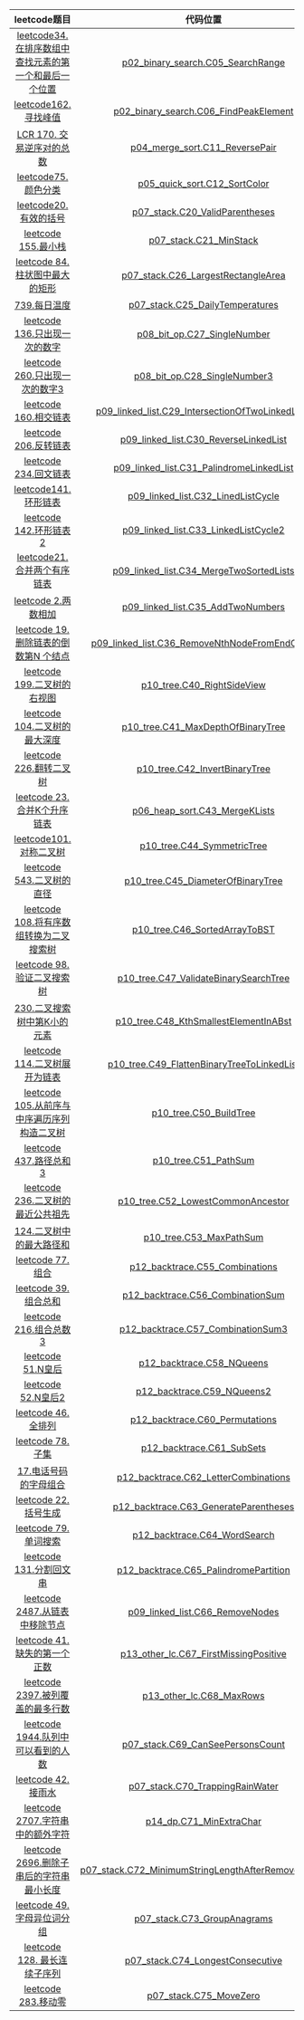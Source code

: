 |                                                                            leetcode题目                                                                            |                                                         代码位置                                                          |
|:----------------------------------------------------------------------------------------------------------------------------------------------------------------:|:---------------------------------------------------------------------------------------------------------------------:|
|        <a href="https://leetcode.cn/problems/find-first-and-last-position-of-element-in-sorted-array/description/">leetcode34. 在排序数组中查找元素的第一个和最后一个位置</a>         |                  [p02_binary_search.C05_SearchRange](src/ddf/p02_binary_search/C05_SearchRange.java)                  |
|                                   <a href="https://leetcode.cn/problems/find-peak-element/description/">leetcode162. 寻找峰值</a>                                    |              [p02_binary_search.C06_FindPeakElement](src/ddf/p02_binary_search/C06_FindPeakElement.java)              |
|                             <a href="https://leetcode.cn/problems/shu-zu-zhong-de-ni-xu-dui-lcof/description/">LCR 170. 交易逆序对的总数</a>                             |                     [p04_merge_sort.C11_ReversePair](src/ddf/p04_merge_sort/C11_ReversePair.java)                     |
|                                       <a href="https://leetcode.cn/problems/sort-colors/description/">leetcode75.颜色分类</a>                                        |                       [p05_quick_sort.C12_SortColor](src/ddf/p05_quick_sort/C12_SortColor.java)                       |
|                                          <a href="https://leetcode.cn/problems/valid-parentheses">leetcode20. 有效的括号</a>                                          |                     [p07_stack.C20_ValidParentheses](src/ddf/p07_stack/C20_ValidParentheses.java)                     |
|                                              <a href="https://leetcode.cn/problems/min-stack">leetcode 155.最小栈</a>                                               |                             [p07_stack.C21_MinStack](src/ddf/p07_stack/C21_MinStack.java)                             |
|                           <a href="https://leetcode.cn/problems/largest-rectangle-in-histogram/description">leetcode 84.柱状图中最大的矩形</a>                            |                 [p07_stack.C26_LargestRectangleArea](src/ddf/p07_stack/C26_LargestRectangleArea.java)                 |
|                                   <a href="https://leetcode.cn/problems/daily-temperatures/description>leetcode"> 739.每日温度</a>                                   |                    [p07_stack.C25_DailyTemperatures](src/ddf/p07_stack/C25_DailyTemperatures.java)                    |
|                                         <a href="https://leetcode.cn/problems/single-number/">leetcode 136.只出现一次的数字</a>                                          |                        [p08_bit_op.C27_SingleNumber](src/ddf/p08_bit_op/C27_SingleNumber.java)                        |
|                                 <a href="https://leetcode.cn/problems/single-number-iii/description/">leetcode 260.只出现一次的数字3</a>                                 |                       [p08_bit_op.C28_SingleNumber3](src/ddf/p08_bit_op/C28_SingleNumber3.java)                       |
|                            <a href="https://leetcode.cn/problems/intersection-of-two-linked-lists/description">leetcode 160.相交链表</a>                             |   [p09_linked_list.C29_IntersectionOfTwoLinkedLists](src/ddf/p09_linked_list/C29_IntersectionOfTwoLinkedLists.java)   |
|                                  <a href="https://leetcode.cn/problems/reverse-linked-list/description/">leetcode 206.反转链表</a>                                   |              [p09_linked_list.C30_ReverseLinkedList](src/ddf/p09_linked_list/C30_ReverseLinkedList.java)              |
|                                 <a href="https://leetcode.cn/problems/palindrome-linked-list/description">leetcode 234.回文链表</a>                                  |           [p09_linked_list.C31_PalindromeLinkedList](src/ddf/p09_linked_list/C31_PalindromeLinkedList.java)           |
|                                    <a href="https://leetcode.cn/problems/linked-list-cycle/description/">leetcode141.环形链表</a>                                    |                 [p09_linked_list.C32_LinedListCycle](src/ddf/p09_linked_list/C32_LinedListCycle.java)                 |
|                                  <a href="https://leetcode.cn/problems/linked-list-cycle-ii/description">leetcode 142.环形链表2</a>                                  |               [p09_linked_list.C33_LinkedListCycle2](src/ddf/p09_linked_list/C33_LinkedListCycle2.java)               |
|                                      <a href="https://leetcode.cn/problems/merge-two-sorted-lists/">leetcode21.合并两个有序链表</a>                                      |            [p09_linked_list.C34_MergeTwoSortedLists](src/ddf/p09_linked_list/C34_MergeTwoSortedLists.java)            |
|                                            <a href="https://leetcode.cn/problems/add-two-numbers">leetcode 2.两数相加</a>                                            |                  [p09_linked_list.C35_AddTwoNumbers](src/ddf/p09_linked_list/C35_AddTwoNumbers.java)                  |
|                              <a href="https://leetcode.cn/problems/remove-nth-node-from-end-of-list">leetcode 19.删除链表的倒数第N 个结点</a>                               |     [p09_linked_list.C36_RemoveNthNodeFromEndOfList](src/ddf/p09_linked_list/C36_RemoveNthNodeFromEndOfList.java)     |
|                                   <a href="https://leetcode.cn/problems/binary-tree-right-side-view/">leetcode 199.二叉树的右视图</a>                                   |                         [p10_tree.C40_RightSideView](src/ddf/p10_tree/C40_RightSideView.java)                         |
|                                  <a href="https://leetcode.cn/problems/maximum-depth-of-binary-tree">leetcode 104.二叉树的最大深度</a>                                   |                  [p10_tree.C41_MaxDepthOfBinaryTree](src/ddf/p10_tree/C41_MaxDepthOfBinaryTree.java)                  |
|                                         <a href="https://leetcode.cn/problems/invert-binary-tree">leetcode 226.翻转二叉树</a>                                         |                      [p10_tree.C42_InvertBinaryTree](src/ddf/p10_tree/C42_InvertBinaryTree.java)                      |
|                                 <a href="https://leetcode.cn/problems/merge-k-sorted-lists/description">leetcode 23.合并K个升序链表</a>                                 |                        [p06_heap_sort.C43_MergeKLists](src/ddf/p10_tree/C43_MergeKLists.java)                         |
|                                     <a href="https://leetcode.cn/problems/symmetric-tree/description">leetcode101.对称二叉树</a>                                      |                         [p10_tree.C44_SymmetricTree](src/ddf/p10_tree/C44_SymmetricTree.java)                         |
|                                      <a href="https://leetcode.cn/problems/diameter-of-binary-tree">leetcode 543.二叉树的直径</a>                                      |                  [p10_tree.C45_DiameterOfBinaryTree](src/ddf/p10_tree/C45_DiameterOfBinaryTree.java)                  |
|                         <a href="https://leetcode.cn/problems/convert-sorted-array-to-binary-search-tree">leetcode 108.将有序数组转换为二叉搜索树</a>                         |                      [p10_tree.C46_SortedArrayToBST](src/ddf/p10_tree/C46_SortedArrayToBST.java)                      |
|                                    <a href="https://leetcode.cn/problems/validate-binary-search-tree">leetcode 98.验证二叉搜索树</a>                                    |              [p10_tree.C47_ValidateBinarySearchTree](src/ddf/p10_tree/C47_ValidateBinarySearchTree.java)              |
|                                    <a href="https://leetcode.cn/problems/kth-smallest-element-in-a-bst">230.二叉搜索树中第K小的元素</a>                                     |              [p10_tree.C48_KthSmallestElementInABst](src/ddf/p10_tree/C48_KthSmallestElementInABst.java)              |
|                               <a href="https://leetcode.cn/problems/flatten-binary-tree-to-linked-list">leetcode 114.二叉树展开为链表</a>                                |         [p10_tree.C49_FlattenBinaryTreeToLinkedList](src/ddf/p10_tree/C49_FlattenBinaryTreeToLinkedList.java)         |
|                <a href="https://leetcode.cn/problems/construct-binary-tree-from-preorder-and-inorder-traversal">leetcode 105.从前序与中序遍历序列构造二叉树</a>                 |                             [p10_tree.C50_BuildTree](src/ddf/p10_tree/C50_BuildTree.java)                             |
|                                      <a href="https://leetcode.cn/problems/path-sum-iii/description">leetcode 437.路径总和3</a>                                      |                               [p10_tree.C51_PathSum](src/ddf/p10_tree/C51_PathSum.java)                               |
|                            <a href="https://leetcode.cn/problems/lowest-common-ancestor-of-a-binary-tree">leetcode 236.二叉树的最近公共祖先</a>                            |                  [p10_tree.C52_LowestCommonAncestor](src/ddf/p10_tree/C52_LowestCommonAncestor.java)                  |
|                                      <a href="https://leetcode.cn/problems/binary-tree-maximum-path-sum">124.二叉树中的最大路径和</a>                                      |                            [p10_tree.C53_MaxPathSum](src/ddf/p10_tree/C53_MaxPathSum.java)                            |
|                                              <a href="https://leetcode.cn/problems/combinations">leetcode 77.组合</a>                                              |                     [p12_backtrace.C55_Combinations](src/ddf/p12_backtrace/C55_Combinations.java)                     |
|                                           <a href="https://leetcode.cn/problems/combination-sum">leetcode 39.组合总和</a>                                            |                   [p12_backtrace.C56_CombinationSum](src/ddf/p12_backtrace/C56_CombinationSum.java)                   |
|                                        <a href="https://leetcode.cn/problems/combination-sum-iii">leetcode 216.组合总数3</a>                                         |                  [p12_backtrace.C57_CombinationSum3](src/ddf/p12_backtrace/C57_CombinationSum3.java)                  |
|                                               <a href="https://leetcode.cn/problems/n-queens">leetcode 51.N皇后</a>                                                |                          [p12_backtrace.C58_NQueens](src/ddf/p12_backtrace/C58_NQueens.java)                          |
|                                             <a href="https://leetcode.cn/problems/n-queens-ii">leetcode 52.N皇后2</a>                                              |                         [p12_backtrace.C59_NQueens2](src/ddf/p12_backtrace/C59_NQueens2.java)                         |
|                                             <a href="https://leetcode.cn/problems/permutations">leetcode 46.全排列</a>                                              |                     [p12_backtrace.C60_Permutations](src/ddf/p12_backtrace/C60_Permutations.java)                     |
|                                                <a href="https://leetcode.cn/problems/subsets">leetcode 78.子集</a>                                                 |                          [p12_backtrace.C61_SubSets](src/ddf/p12_backtrace/C61_SubSets.java)                          |
|                                  <a href="https://leetcode.cn/problems/letter-combinations-of-a-phone-number">17.电话号码的字母组合</a>                                   |               [p12_backtrace.C62_LetterCombinations](src/ddf/p12_backtrace/C62_LetterCombinations.java)               |
|                                         <a href="https://leetcode.cn/problems/generate-parentheses">leetcode 22.括号生成</a>                                         |              [p12_backtrace.C63_GenerateParentheses](src/ddf/p12_backtrace/C63_GenerateParentheses.java)              |
|                                             <a href="https://leetcode.cn/problems/word-search">leetcode 79.单词搜索</a>                                              |                       [p12_backtrace.C64_WordSearch](src/ddf/p12_backtrace/C64_WordSearch.java)                       |
|                                      <a href="https://leetcode.cn/problems/palindrome-partitioning">leetcode 131.分割回文串</a>                                       |              [p12_backtrace.C65_PalindromePartition](src/ddf/p12_backtrace/C65_PalindromePartition.java)              |
|                                 <a href="https://leetcode.cn/problems/remove-nodes-from-linked-list">leetcode 2487.从链表中移除节点</a>                                  |                    [p09_linked_list.C66_RemoveNodes](src/ddf/p09_linked_list/C66_RemoveNodes.java)                    |
|                                      <a href="https://leetcode.cn/problems/first-missing-positive">leetcode 41.缺失的第一个正数</a>                                      |              [p13_other_lc.C67_FirstMissingPositive](src/ddf/p13_other_lc/C67_FirstMissingPositive.java)              |
|                                <a href="https://leetcode.cn/problems/maximum-rows-covered-by-columns">leetcode 2397.被列覆盖的最多行数</a>                                |                           [p13_other_lc.C68_MaxRows](src/ddf/p13_other_lc/C68_MaxRows.java)                           |
|                             <a href="https://leetcode.cn/problems/number-of-visible-people-in-a-queue">leetcode 1944.队列中可以看到的人数</a>                              |                   [p07_stack.C69_CanSeePersonsCount](src/ddf/p07_stack/C69_CanSeePersonsCount.java)                   |
|                                          <a href="https://leetcode.cn/problems/trapping-rain-water">leetcode 42.接雨水</a>                                          |                    [p07_stack.C70_TrappingRainWater](src/ddf/p07_stack/C70_TrappingRainWater.java)                    |
|                                 <a href="https://leetcode.cn/problems/extra-characters-in-a-string">leetcode 2707.字符串中的额外字符</a>                                  |                            [p14_dp.C71_MinExtraChar](src/ddf/p14_dp/C71_MinExtraChar.java)                            |
|                      <a href="https://leetcode.cn/problems/minimum-string-length-after-removing-substrings">leetcode 2696.删除子串后的字符串最小长度</a>                      | [p07_stack.C72_MinimumStringLengthAfterRemoveSubstr](src/ddf/p07_stack/C72_MinimumStringLengthAfterRemoveSubstr.java) |
|                                          <a href="https://leetcode.cn/problems/group-anagrams">leetcode 49.字母异位词分组</a>                                           |                      [p07_stack.C73_GroupAnagrams](src/ddf/p13_other_lc/C73_GroupAnagrams.java)                       |
|                                  <a href="https://leetcode.cn/problems/longest-consecutive-sequence">leetcode 128. 最长连续子序列</a>                                   |                 [p07_stack.C74_LongestConsecutive](src/ddf/p13_other_lc/C74_LongestConsecutive.java)                  |
|                                             <a href="https://leetcode.cn/problems/move-zeroes">leetcode 283.移动零</a>                                              |                 [p07_stack.C75_MoveZero](src/ddf/p13_other_lc/C75_MoveZero.java)                  |





